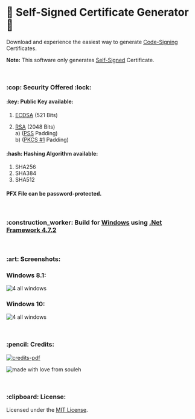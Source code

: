 # :rocket: Self-Signed Certificate Generator :microscope:

Download and experience the easiest way to generate <a href="https://en.wikipedia.org/wiki/Code_signing">Code-Signing</a> Certificates. 

<strong>Note:</strong> This software only generates <a href="https://en.wikipedia.org/wiki/Self-signed_certificate">Self-Signed</a> Certificate.

<br/>
<h3>:cop: Security Offered :lock:</h3>

<h4>:key: Public Key available:</h4>

1) <a href="https://en.wikipedia.org/wiki/Elliptic-curve_cryptography">ECDSA</a> (521 Bits)

2) <a href="https://en.wikipedia.org/wiki/RSA_(cryptosystem)">RSA</a> (2048 Bits)<br/>
a) (<a href="https://en.wikipedia.org/wiki/Probabilistic_signature_scheme">PSS</a> Padding)<br/>
b) (<a href="https://en.wikipedia.org/wiki/PKCS_1">PKCS #1</a> Padding)

<h4>:hash: Hashing Algorithm available:</h4>

1) SHA256
2) SHA384
3) SHA512

<h4>PFX File can be password-protected.</h4>
<br/>
<h3>:construction_worker: Build for <a href="https://www.microsoft.com/en-in/windows">Windows</a> using <a href="https://dotnet.microsoft.com/download/thank-you/net472">.Net Framework 4.7.2</a></h3>

<br/>
<h3>:art: Screenshots: </h3>

<h3>Windows 8.1:</h3>

![4 all windows](https://user-images.githubusercontent.com/39525716/51770830-098c6c80-210d-11e9-880d-210e88dd4f8d.png)

<h3>Windows 10:</h3>

![4 all windows](https://user-images.githubusercontent.com/39525716/51770860-2628a480-210d-11e9-9abf-40ce33876ee8.png)

<br/>
<h3>:pencil: Credits:</h3>

<a href="https://github.com/soulehshaikh99/self-signed-certificate-generator/blob/master/Credits.pdf">![credits-pdf](https://user-images.githubusercontent.com/39525716/51500353-a8eeee00-1df3-11e9-81f4-9b6821f617ff.png)</a>

![made with love from souleh](https://user-images.githubusercontent.com/39525716/51479571-a3be7e80-1db4-11e9-95ef-2f6ac0b43a3e.gif)

<br/>
<h3>:clipboard: License:</h3>
Licensed under the <a href="https://github.com/soulehshaikh99/self-signed-certificate-generator/blob/master/LICENSE">MIT License</a>.
